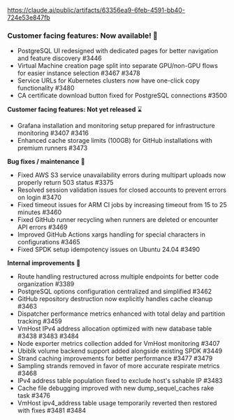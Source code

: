 https://claude.ai/public/artifacts/63356ea9-6feb-4591-bb40-724e53e847fb

### **Customer facing features: Now available!** 🚀

- PostgreSQL UI redesigned with dedicated pages for better navigation and feature discovery #3446
- Virtual Machine creation page split into separate GPU/non-GPU flows for easier instance selection #3467 #3478
- Service URLs for Kubernetes clusters now have one-click copy functionality #3480
- CA certificate download button fixed for PostgreSQL connections #3500

**Customer facing features: Not yet released** ⌛

- Grafana installation and monitoring setup prepared for infrastructure monitoring #3407 #3416
- Enhanced cache storage limits (100GB) for GitHub installations with premium runners #3473

**Bug fixes / maintenance** 🔧

- Fixed AWS S3 service unavailability errors during multipart uploads now properly return 503 status #3375
- Resolved session validation issues for closed accounts to prevent errors on login #3470
- Fixed timeout issues for ARM CI jobs by increasing timeout from 15 to 25 minutes #3460
- Fixed GitHub runner recycling when runners are deleted or encounter API errors #3469
- Improved GitHub Actions xargs handling for special characters in configurations #3465
- Fixed SPDK setup idempotency issues on Ubuntu 24.04 #3490

**Internal improvements** 🌟

- Route handling restructured across multiple endpoints for better code organization #3389
- PostgreSQL options configuration centralized and simplified #3462
- GitHub repository destruction now explicitly handles cache cleanup #3463
- Dispatcher performance metrics enhanced with total delay and partition tracking #3459
- VmHost IPv4 address allocation optimized with new database table #3438 #3483 #3484
- Node exporter metrics collection added for VmHost monitoring #3407
- Ubiblk volume backend support added alongside existing SPDK #3449
- Strand caching improvements for better performance #3477 #3479
- Sampling strands removed in favor of more accurate respirate metrics #3468
- IPv4 address table population fixed to exclude host's sshable IP #3483
- Cache file debugging improved with new dump_sequel_caches rake task #3476
- VmHost ipv4_address table usage temporarily reverted then restored with fixes #3481 #3484